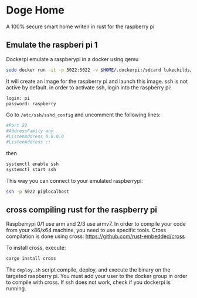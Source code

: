 # Doge Home

A 100% secure smart home writen in rust for the raspberry pi

## Emulate the raspberi pi 1

Dockerpi emulate a raspberypi in a docker using qemu

```bash
sudo docker run -it -p 5022:5022 -v $HOME/.dockerpi:/sdcard lukechilds/dockerpi
```

It will create an image for the raspberry pi and launch this image.
ssh is not active by default. in order to activate ssh, login into the raspberry pi:

```bash
login: pi
password: raspberry
```

Go to `/etc/ssh/sshd_config` and uncomment the following lines:

```bash
#Port 22
#AddressFamily any
#ListenAddress 0.0.0.0
#ListenAddress ::
```

then

```bash
systemctl enable ssh
systemctl start ssh
```

This way you can connect to your emulated raspberrypi:

```bash
ssh -p 5022 pi@localhost
```

## cross compiling rust for the raspberry pi

Raspberrypi 0/1 use arm and 2/3 use armv7. In order to compile your code from your x86/x64 machine, you need to use specific tools.
Cross compilation is done using cross:
<https://github.com/rust-embedded/cross>

To install cross, execute:
```bash 
cargo install cross
```

The `deploy.sh` script compile, deploy, and execute the binary on the targeted raspberry pi. You must add your user to the docker group in order to compile with cross. If ssh does not work, check if you dockerpi is running.